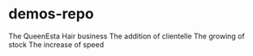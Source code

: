 # demos-repo
The QueenEsta Hair business 
The addition of clientelle
The growing of stock
The increase of speed
